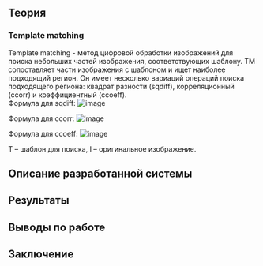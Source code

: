 ## Теория
### Template matching
Template matching - метод цифровой обработки изображений для поиска небольших частей изображения, соответствующих шаблону.
TM сопоставляет части изображения с шаблоном и ищет наиболее подходящий регион. Он имеет несколько вариаций операций поиска подходящего региона: квадрат разности (sqdiff), корреляционный (ccorr) и коэффициентный (ccoeff).
<br>Формула для sqdiff:
 ![image](https://github.com/user-attachments/assets/2064301c-7230-47dc-8e3a-17201709fda4)

Формула для ccorr:
 ![image](https://github.com/user-attachments/assets/36610db5-115a-445c-9e57-6d43199aa530)

Формула для ccoeff:
  ![image](https://github.com/user-attachments/assets/17aa79ce-f2c3-4f8d-add4-aa0fc8651a13)

T – шаблон для поиска, I – оригинальное изображение.


## Описание разработанной системы


## Результаты


## Выводы по работе

## Заключение

